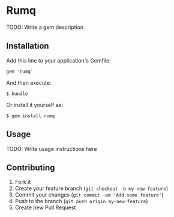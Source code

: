 # Rumq

TODO: Write a gem description

## Installation

Add this line to your application's Gemfile:

    gem 'rumq'

And then execute:

    $ bundle

Or install it yourself as:

    $ gem install rumq

## Usage

TODO: Write usage instructions here

## Contributing

1. Fork it
2. Create your feature branch (`git checkout -b my-new-feature`)
3. Commit your changes (`git commit -am 'Add some feature'`)
4. Push to the branch (`git push origin my-new-feature`)
5. Create new Pull Request
